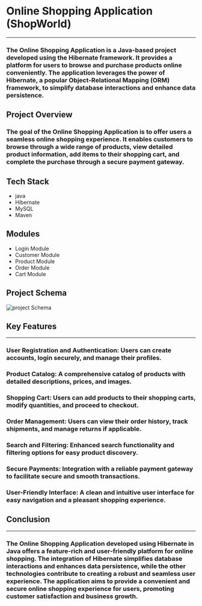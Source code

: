 # Online Shopping Application (ShopWorld)
-------------------------------------------------------------------------------
### The Online Shopping Application is a Java-based project developed using the Hibernate framework. It provides a platform for users to browse and purchase products online conveniently. The application leverages the power of Hibernate, a popular Object-Relational Mapping (ORM) framework, to simplify database interactions and enhance data persistence.

## Project Overview
### The goal of the Online Shopping Application is to offer users a seamless online shopping experience. It enables customers to browse through a wide range of products, view detailed product information, add items to their shopping cart, and complete the purchase through a secure payment gateway.

## Tech Stack
* java
* Hibernate
* MySQL
* Maven

## Modules
* Login Module
* Customer Module
* Product Module
* Order Module
* Cart Module

## Project Schema
![project Schema](https://github.com/Salman138981/Repo_prac/assets/85638200/604b7715-c47a-4219-984a-0440b1c932df)

## Key Features
------------------
### User Registration and Authentication: Users can create accounts, login securely, and manage their profiles.
### Product Catalog: A comprehensive catalog of products with detailed descriptions, prices, and images.
### Shopping Cart: Users can add products to their shopping carts, modify quantities, and proceed to checkout.
### Order Management: Users can view their order history, track shipments, and manage returns if applicable.
### Search and Filtering: Enhanced search functionality and filtering options for easy product discovery.
### Secure Payments: Integration with a reliable payment gateway to facilitate secure and smooth transactions.
### User-Friendly Interface: A clean and intuitive user interface for easy navigation and a pleasant shopping experience.

## Conclusion
----------------
### The Online Shopping Application developed using Hibernate in Java offers a feature-rich and user-friendly platform for online shopping. The integration of Hibernate simplifies database interactions and enhances data persistence, while the other technologies contribute to creating a robust and seamless user experience. The application aims to provide a convenient and secure online shopping experience for users, promoting customer satisfaction and business growth.
